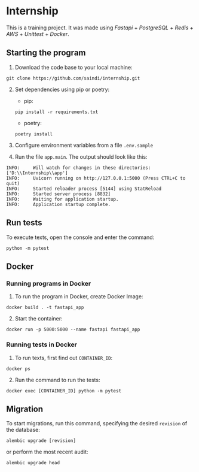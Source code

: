 # Internship

This is a training project. It was made using _Fastapi_ + _PostgreSQL_ + _Redis_ + _AWS_ + _Unittest_ + _Docker_.

<h2>
  Starting the program
</h2>

1. Download the code base to your local machine:

```
git clone https://github.com/saindi/internship.git
```

2. Set dependencies using pip or poetry:
   
   - pip:
   
   ```
   pip install -r requirements.txt
   ```
   
   - poetry:
   
   ```
   poetry install
   ```
   
3. Configure environment variables from a file `.env.sample`

4. Run the file `app.main`. The output should look like this:

```
INFO:     Will watch for changes in these directories: ['D:\\Internship\\app']
INFO:     Uvicorn running on http://127.0.0.1:5000 (Press CTRL+C to quit)
INFO:     Started reloader process [5144] using StatReload
INFO:     Started server process [8832]
INFO:     Waiting for application startup.
INFO:     Application startup complete.
 ```

<h2>
  Run tests
</h2>

To execute texts, open the console and enter the command:

```
python -m pytest
```

<h2>
  Docker 
</h2>

<h3>
  Running programs in Docker
</h3>

1. To run the program in Docker, create Docker Image:

```
docker build . -t fastapi_app
```

2. Start the container:

```
docker run -p 5000:5000 --name fastapi fastapi_app
```

<h3>
  Running tests in Docker
</h3>

1. To run texts, first find out `CONTAINER_ID`:

```
docker ps
```

2. Run the command to run the tests:

```
docker exec [CONTAINER_ID] python -m pytest
```

<h2>
  Migration
</h2>

To start migrations, run this command, specifying the desired `revision` of the database:

```
alembic upgrade [revision]
```

or perform the most recent audit:

```
alembic upgrade head
```